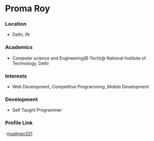 # Proma Roy
### Location

- Delhi, IN
### Academics

- Computer science and Engineering(B-Tech)@ National Institute of Technology, Delhi

### Interests

- Web Development, Competitive Programming ,Mobile Development

### Development

- Self Taught Programmer


### Profile Link

-[msalman321](https://github.com/msalman321)
